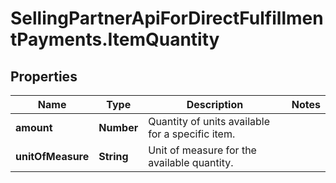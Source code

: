 # SellingPartnerApiForDirectFulfillmentPayments.ItemQuantity

## Properties

Name | Type | Description | Notes
------------ | ------------- | ------------- | -------------
**amount** | **Number** | Quantity of units available for a specific item. | 
**unitOfMeasure** | **String** | Unit of measure for the available quantity. | 


